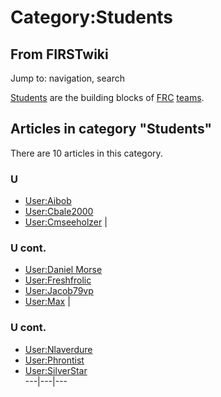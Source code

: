 # Category:Students

## From FIRSTwiki

Jump to: navigation, search

[Students](Student "Student") are the building blocks of [FRC](FRC "FRC") [teams](team).

## Articles in category "Students"

There are 10 articles in this category.

### U

- [User:Aibob](User:Aibob "User:Aibob")
- [User:Cbale2000](User:Cbale2000 "User:Cbale2000")
- [User:Cmseeholzer](User:Cmseeholzer "User:Cmseeholzer") |

### U cont.

- [User:Daniel Morse](User:Daniel_Morse "User:Daniel Morse")
- [User:Freshfrolic](User:Freshfrolic "User:Freshfrolic")
- [User:Jacob79vp](User:Jacob79vp "User:Jacob79vp")
- [User:Max](User:Max "User:Max") |

### U cont.

- [User:Nlaverdure](User:Nlaverdure "User:Nlaverdure")
- [User:Phrontist](User:Phrontist "User:Phrontist")
- [User:SilverStar](User:SilverStar "User:SilverStar")<br>
  ---|---|---
